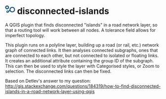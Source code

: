 # ![icon](https://raw.githubusercontent.com/AfriGIS-South-Africa/disconnected-islands/master/icon.png) disconnected-islands

A QGIS plugin that finds disconnected "islands" in a road network layer, so that a routing tool will work between all nodes. A tolerance field allows for imperfect topology.

This plugin runs on a polyline layer, building up a road (or rail, etc.) network graph of connected links. It then analyses connected subgraphs, ones that are connected to each other, but not connected to isolated or floating links. It creates an additional attribute containing the group ID of the subgraph. This can then be used to style the layer with Categorised styles, or Zoom to selection. The disconnected links can then be fixed. 

Based on Detlev's answer to my question: http://gis.stackexchange.com/questions/184319/how-to-find-disconnected-islands-in-a-road-network-layer-using-qgis 

